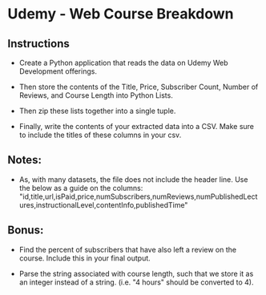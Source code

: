 # Udemy - Web Course Breakdown

## Instructions

* Create a Python application that reads the data on Udemy Web Development offerings. 

* Then store the contents of the Title, Price, Subscriber Count, Number of Reviews, and Course Length into Python Lists.

* Then zip these lists together into a single tuple.

* Finally, write the contents of your extracted data into a CSV. Make sure to include the titles of these columns in your csv.


## Notes:

* As, with many datasets, the file does not include the header line. Use the below as a guide on the columns: "id,title,url,isPaid,price,numSubscribers,numReviews,numPublishedLectures,instructionalLevel,contentInfo,publishedTime"

## Bonus:

* Find the percent of subscribers that have also left a review on the course. Include this in your final output.

* Parse the string associated with course length, such that we store it as an integer instead of a string. (i.e. "4 hours" should be converted to 4).